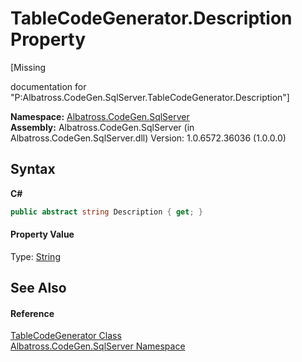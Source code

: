 # TableCodeGenerator.Description Property 
 

\[Missing <summary> documentation for "P:Albatross.CodeGen.SqlServer.TableCodeGenerator.Description"\]

**Namespace:**&nbsp;<a href="9727DDEC.md">Albatross.CodeGen.SqlServer</a><br />**Assembly:**&nbsp;Albatross.CodeGen.SqlServer (in Albatross.CodeGen.SqlServer.dll) Version: 1.0.6572.36036 (1.0.0.0)

## Syntax

**C#**<br />
``` C#
public abstract string Description { get; }
```


#### Property Value
Type: <a href="http://msdn2.microsoft.com/en-us/library/s1wwdcbf" target="_blank">String</a>

## See Also


#### Reference
<a href="2C3F99FB.md">TableCodeGenerator Class</a><br /><a href="9727DDEC.md">Albatross.CodeGen.SqlServer Namespace</a><br />